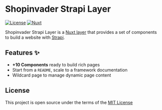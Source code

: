# Shopinvader Strapi Layer

[![License][license-src]][license-href]
[![Nuxt][nuxt-src]][nuxt-href]

Shopinvader Strapi Layer is a [Nuxt layer](https://nuxt.com/docs/getting-started/layers) that provides a set of components to build a website with [Strapi](https://strapi.io/).

## Features ✨

- **+10 Components** ready to build rich pages
- Start from a `README`, scale to a framework documentation
- Wildcard page to manage dynamic page content

## License

This project is open source under the terms of the [MIT License](./LICENSE)

<!-- Badges -->

[nuxt-src]: https://img.shields.io/badge/Nuxt-18181B?&logo=nuxt.js
[nuxt-href]: https://nuxt.com
[license-src]: https://img.shields.io/github/license/nuxt-themes/docus.svg?style=flat&colorA=002438&colorB=28CF8D
[license-href]: https://github.com/nuxt-themes/docus/blob/main/LICENSE

